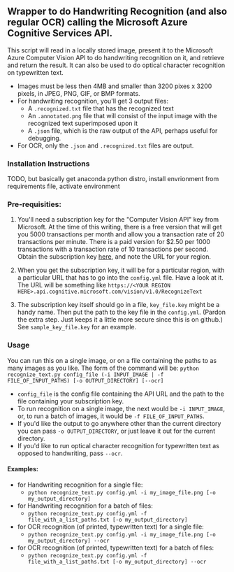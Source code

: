 ## Wrapper to do Handwriting Recognition (and also regular OCR) calling the Microsoft Azure Cognitive Services API.
This script will read in a locally stored image, present it to the Microsoft Azure Computer Vision API to do handwriting recognition on it, and retrieve and return the result.  It can also be used to do optical character recognition on typewritten text.
* Images must be less then 4MB and smaller than 3200 pixes x 3200 pixels, in JPEG, PNG, GIF, or BMP formats.
* For handwriting recognition, you'll get 3 output files:
  * A `.recognized.txt` file that has the recognized text
  * An `.annotated.png` file that will consist of the input image with the recognized text superimposed upon it
  * A `.json` file, which is the raw output of the API, perhaps useful for debugging.
* For OCR, only the `.json` and `.recognized.txt` files are output.

### Installation Instructions

TODO, but basically get anaconda python distro, install envrionment from requirements file, activate environment

### Pre-requisities:
1.  You'll need a subscription key for the "Computer Vision API" key from Microsoft.  At the time of this writing, there is a free version that will get you 5000 transactions per month and allow you a transaction rate of 20 transactions per minute.  There is a paid version for $2.50 per 1000 transactions with a transaction rate of 10 transactions per second.  Obtain the subscription key [here](https://docs.microsoft.com/en-us/azure/cognitive-services/computer-vision/vision-api-how-to-topics/howtosubscribe), and note the URL for your region. 

2.  When you get the subscription key, it will be for a particular region, with a particular URL that has to go into the `config.yml` file.  Have a look at it.  The URL will be something like `https://<YOUR REGION HERE>.api.cognitive.microsoft.com/vision/v1.0/RecognizeText`
3.  The subscription key itself should go in a file, `key_file.key` might be a handy name.  Then put the path to the key file in the `config.yml`.  (Pardon the extra step.  Just keeps it a little more secure since this is on github.)  See `sample_key_file.key` for an example.

### Usage
You can run this on a single image, or on a file containing the paths to as many images as you like.
The form of the command will be:
`python recognize_text.py config_file (-i INPUT_IMAGE | -f FILE_OF_INPUT_PATHS) [-o OUTPUT_DIRECTORY] [--ocr]`
* `config_file` is the config file containing the API URL and the path to the file containing your subscription key.
* To run recognition on a single image, the next would be `-i INPUT_IMAGE`, or, to run a batch of images, it would be `-f FILE_OF_INPUT_PATHS`.
* If you'd like the output to go anywhere other than the current directory you can pass `-o OUTPUT_DIRECTORY`, or just leave it out for the current directory.
* If you'd like to run optical character recognition for typewritten text as opposed to handwriting, pass `--ocr`. 

#### Examples:
* for Handwriting recognition for a single file:
   * `python recognize_text.py config.yml -i my_image_file.png [-o my_output_directory]`
* for Handwriting recognition for a batch of files:
   * `python recognize_text.py config.yml -f file_with_a_list_paths.txt [-o my_output_directory]`
* for OCR recognition (of printed, typewritten text) for a single file:
   * `python recognize_text.py config.yml -i my_image_file.png [-o my_output_directory] --ocr` 
* for OCR recognition (of printed, typewritten text) for a batch of files:
   * `python recognize_text.py config.yml -f file_with_a_list_paths.txt [-o my_output_directory] --ocr`